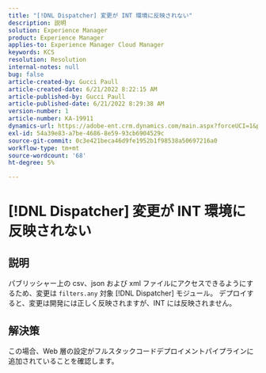 ```yaml
---
title: "[!DNL Dispatcher] 変更が INT 環境に反映されない"
description: 説明
solution: Experience Manager
product: Experience Manager
applies-to: Experience Manager Cloud Manager
keywords: KCS
resolution: Resolution
internal-notes: null
bug: false
article-created-by: Gucci Paull
article-created-date: 6/21/2022 8:22:15 AM
article-published-by: Gucci Paull
article-published-date: 6/21/2022 8:29:38 AM
version-number: 1
article-number: KA-19911
dynamics-url: https://adobe-ent.crm.dynamics.com/main.aspx?forceUCI=1&pagetype=entityrecord&etn=knowledgearticle&id=0a385a3e-3bf1-ec11-bb3d-6045bd015716
exl-id: 54a39e83-a7be-4686-8e59-93cb6904529c
source-git-commit: 0c3e421beca46d9fe1952b1f98538a50697216a0
workflow-type: tm+mt
source-wordcount: '68'
ht-degree: 5%

---
```


# [!DNL Dispatcher] 変更が INT 環境に反映されない

## 説明

パブリッシャー上の csv、json および xml ファイルにアクセスできるようにするため、変更は `filters.any` 対象 [!DNL Dispatcher] モジュール。 デプロイすると、変更は開発には正しく反映されますが、INT には反映されません。

## 解決策

この場合、Web 層の設定がフルスタックコードデプロイメントパイプラインに追加されていることを確認します。
